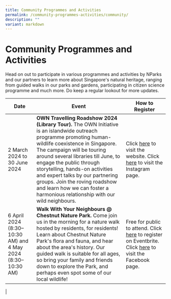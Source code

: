 ```yaml
---
title: Community Programmes and Activities
permalink: /community-programmes-activities/community/
description: ""
variant: markdown
---
```

# **Community Programmes and Activities**
Head on out to participate in various programmes and activities by NParks and our partners to learn more about Singapore's natural heritage, ranging from guided walks in our parks and gardens, participating in citizen science programme and much more. Do keep a regular lookout for more updates.


| Date | Event | How to Register |
| -------- | -------- | -------- |
| 2 March 2024 to 30 June 2024 | **OWN Travelling Roadshow 2024 (Library Tour).** The OWN Initiative is an islandwide outreach programme promoting human-wildlife coexistence in Singapore. The campaign will be touring around several libraries till June, to engage the public through storytelling, hands-on activities and expert talks by our partnering groups. Join the roving roadshow and learn how we can foster a harmonious relationship with our wild neighbours.   | Click [here](www.ourwildneighbours.sg) to visit the website. Click [here](www.instagram.com/ourwildneighbours) to visit the Instagram page.|
| 6 April 2024 (8:30–10:30 AM) and 4 May 2024 (8:30–10:30 AM) | **Walk With Your Neighbours @ Chestnut Nature Park.**  Come join us in the morning for a nature walk hosted by residents, for residents! Learn about Chestnut Nature Park's flora and fauna, and hear about the area's history. Our guided walk is suitable for all ages, so bring your family and friends down to explore the Park, and perhaps even spot some of our local wildlife!| Free for public to attend.  Click [here](https://www.eventbrite.sg/o/friends-of-chestnut-nature-park-20094180493) to register on Eventbrite. Click [here](https://www.facebook.com/friendsofchestnut/) to visit the Facebook page.|
|